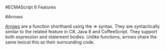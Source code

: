 #ECMAScript 6 Features

#Arrows

[Arrows](https://github.com/dnbard/es6-guide/blob/master/arrows.md) are a function shorthand using the => syntax. They are syntactically similar to the related feature in C#, Java 8 and CoffeeScript. They support both expression and statement bodies. Unlike functions, arrows share the same lexical this as their surrounding code.
